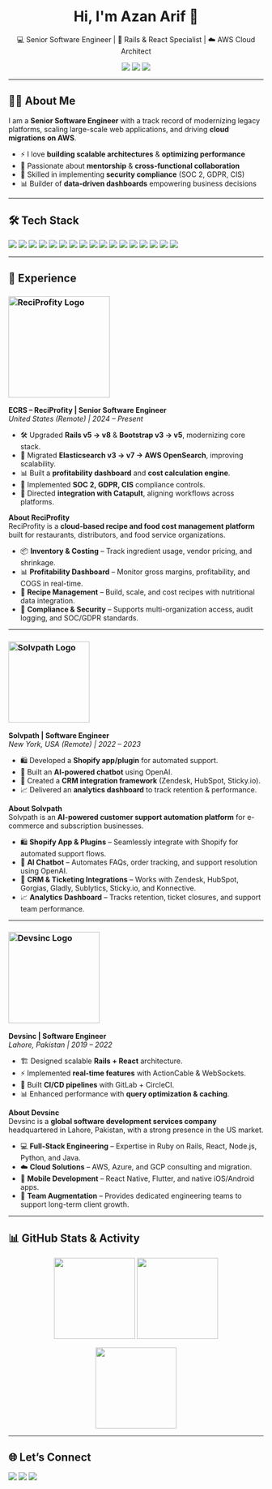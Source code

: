 <!-- Profile Header -->

<h1 align="center">Hi, I'm Azan Arif 👋</h1>
<p align="center">
  💻 Senior Software Engineer | 🚀 Rails & React Specialist | ☁️ AWS Cloud Architect
</p>

<p align="center">
  <a href="mailto:azan.butt.dev@gmail.com"><img src="https://img.shields.io/badge/Email-azan.butt.dev%40gmail.com-red?style=flat-square&logo=gmail"></a>
  <a href="https://linkedin.com/in/azandev"><img src="https://img.shields.io/badge/LinkedIn-azandev-blue?style=flat-square&logo=linkedin"></a>
  <a href="https://github.com/pro-dev-azan"><img src="https://img.shields.io/badge/GitHub-pro--dev--azan-black?style=flat-square&logo=github"></a>
</p>

---

## 👨‍💻 About Me
I am a **Senior Software Engineer** with a track record of modernizing legacy platforms, scaling large-scale web applications, and driving **cloud migrations on AWS**.  

- ⚡ I love **building scalable architectures** & **optimizing performance**  
- 🤝 Passionate about **mentorship** & **cross-functional collaboration**  
- 🔐 Skilled in implementing **security compliance** (SOC 2, GDPR, CIS)  
- 📊 Builder of **data-driven dashboards** empowering business decisions  

---

## 🛠️ Tech Stack

<p>
  <!-- Backend -->
  <img src="https://img.shields.io/badge/Ruby%20on%20Rails-D30001?style=for-the-badge&logo=ruby-on-rails&logoColor=white"/>
  <img src="https://img.shields.io/badge/GraphQL-E434AA?style=for-the-badge&logo=graphql&logoColor=white"/>
  <img src="https://img.shields.io/badge/Node.js-339933?style=for-the-badge&logo=nodedotjs&logoColor=white"/>
  
  <!-- Frontend -->
  <img src="https://img.shields.io/badge/React-61DAFB?style=for-the-badge&logo=react&logoColor=black"/>
  <img src="https://img.shields.io/badge/Next.js-000000?style=for-the-badge&logo=nextdotjs&logoColor=white"/>
  <img src="https://img.shields.io/badge/Vue.js-42b883?style=for-the-badge&logo=vue.js&logoColor=white"/>
  <img src="https://img.shields.io/badge/Angular-DD0031?style=for-the-badge&logo=angular&logoColor=white"/>

  <!-- Databases -->
  <img src="https://img.shields.io/badge/PostgreSQL-316192?style=for-the-badge&logo=postgresql&logoColor=white"/>
  <img src="https://img.shields.io/badge/MySQL-4479A1?style=for-the-badge&logo=mysql&logoColor=white"/>
  <img src="https://img.shields.io/badge/MongoDB-4EA94B?style=for-the-badge&logo=mongodb&logoColor=white"/>
  <img src="https://img.shields.io/badge/DynamoDB-4053D6?style=for-the-badge&logo=amazon-dynamodb&logoColor=white"/>

  <!-- DevOps -->
  <img src="https://img.shields.io/badge/AWS-232F3E?style=for-the-badge&logo=amazon-aws&logoColor=white"/>
  <img src="https://img.shields.io/badge/Docker-2496ED?style=for-the-badge&logo=docker&logoColor=white"/>
  <img src="https://img.shields.io/badge/CircleCI-343434?style=for-the-badge&logo=circleci&logoColor=white"/>
  <img src="https://img.shields.io/badge/GitHub%20Actions-2088FF?style=for-the-badge&logo=github-actions&logoColor=white"/>

  <!-- Other -->
  <img src="https://img.shields.io/badge/ElasticSearch-005571?style=for-the-badge&logo=elasticsearch&logoColor=white"/>
  <img src="https://img.shields.io/badge/Kafka-000?style=for-the-badge&logo=apache-kafka&logoColor=white"/>
</p>

---

## 💼 Experience

### <img src="https://reciprofity.com/wp-content/uploads/2024/09/ReciProfity-logo.png" alt="ReciProfity Logo" width="200"/>  
**ECRS – ReciProfity | Senior Software Engineer**  
*United States (Remote) | 2024 – Present*  

- 🛠 Upgraded **Rails v5 → v8** & **Bootstrap v3 → v5**, modernizing core stack.  
- 🔎 Migrated **Elasticsearch v3 → v7 → AWS OpenSearch**, improving scalability.  
- 📊 Built a **profitability dashboard** and **cost calculation engine**.  
- 🔐 Implemented **SOC 2, GDPR, CIS** compliance controls.  
- 🤝 Directed **integration with Catapult**, aligning workflows across platforms.  

**About ReciProfity**  
ReciProfity is a **cloud-based recipe and food cost management platform** built for restaurants, distributors, and food service organizations.  

- 📦 **Inventory & Costing** – Track ingredient usage, vendor pricing, and shrinkage.  
- 📊 **Profitability Dashboard** – Monitor gross margins, profitability, and COGS in real-time.  
- 🧾 **Recipe Management** – Build, scale, and cost recipes with nutritional data integration.  
- 🔐 **Compliance & Security** – Supports multi-organization access, audit logging, and SOC/GDPR standards.  

---

### <img src="https://solvpath.com/wp-content/uploads/2020/08/cropped-logo-1.png" alt="Solvpath Logo" width="160"/>  
**Solvpath | Software Engineer**  
*New York, USA (Remote) | 2022 – 2023*  

- 🛍 Developed a **Shopify app/plugin** for automated support.  
- 🤖 Built an **AI-powered chatbot** using OpenAI.  
- 🔗 Created a **CRM integration framework** (Zendesk, HubSpot, Sticky.io).  
- 📈 Delivered an **analytics dashboard** to track retention & performance.  

**About Solvpath**  
Solvpath is an **AI-powered customer support automation platform** for e-commerce and subscription businesses.  

- 🛍 **Shopify App & Plugins** – Seamlessly integrate with Shopify for automated support flows.  
- 🤖 **AI Chatbot** – Automates FAQs, order tracking, and support resolution using OpenAI.  
- 🔗 **CRM & Ticketing Integrations** – Works with Zendesk, HubSpot, Gorgias, Gladly, Sublytics, Sticky.io, and Konnective.  
- 📈 **Analytics Dashboard** – Tracks retention, ticket closures, and support team performance.  

---

### <img src="https://letsremotify.com/wp-content/uploads/2023/08/dev-parr.png" alt="Devsinc Logo" width="180"/>  
**Devsinc | Software Engineer**  
*Lahore, Pakistan | 2019 – 2022*  

- 🏗 Designed scalable **Rails + React** architecture.  
- ⚡ Implemented **real-time features** with ActionCable & WebSockets.  
- 🔄 Built **CI/CD pipelines** with GitLab + CircleCI.  
- 📊 Enhanced performance with **query optimization & caching**.  

**About Devsinc**  
Devsinc is a **global software development services company** headquartered in Lahore, Pakistan, with a strong presence in the US market.  

- 💻 **Full-Stack Engineering** – Expertise in Ruby on Rails, React, Node.js, Python, and Java.  
- ☁️ **Cloud Solutions** – AWS, Azure, and GCP consulting and migration.  
- 📱 **Mobile Development** – React Native, Flutter, and native iOS/Android apps.  
- 🤝 **Team Augmentation** – Provides dedicated engineering teams to support long-term client growth.  

---

## 📊 GitHub Stats & Activity

<p align="center">
  <img src="https://github-readme-stats.vercel.app/api?username=pro-dev-azan&show_icons=true&theme=tokyonight" height="160"/>
  <img src="https://github-readme-streak-stats.herokuapp.com/?user=pro-dev-azan&theme=tokyonight" height="160"/>
</p>

<p align="center">
  <img src="https://github-readme-stats.vercel.app/api/top-langs/?username=pro-dev-azan&layout=compact&theme=tokyonight" height="160"/>
</p>

---

## 🌐 Let’s Connect  
<p>
  <a href="mailto:azan.butt.dev@gmail.com"><img src="https://img.shields.io/badge/Gmail-D14836?style=for-the-badge&logo=gmail&logoColor=white"></a>
  <a href="https://linkedin.com/in/azandev"><img src="https://img.shields.io/badge/LinkedIn-0e76a8?style=for-the-badge&logo=linkedin&logoColor=white"></a>
  <a href="https://github.com/pro-dev-azan"><img src="https://img.shields.io/badge/GitHub-333?style=for-the-badge&logo=github&logoColor=white"></a>
</p>
